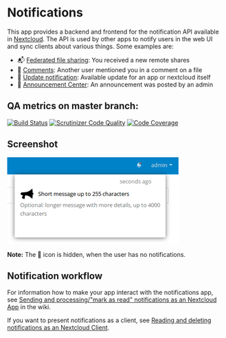 # Notifications

This app provides a backend and frontend for the notification API available in [Nextcloud](https://github.com/nextcloud/server/).
The API is used by other apps to notify users in the web UI and sync clients about various things. Some examples are:

* 📬 [Federated file sharing](https://github.com/nextcloud/server/tree/master/apps/federatedfilesharing): You received a new remote shares
* 📑 [Comments](https://github.com/nextcloud/server/tree/master/apps/federatedfilesharing): Another user mentioned you in a comment on a file
* 🚢 [Update notification](https://github.com/nextcloud/server/tree/master/apps/updatenotification): Available update for an app or nextcloud itself
* 📣 [Announcement Center](https://github.com/nextcloud/announcementcenter): An announcement was posted by an admin

## QA metrics on master branch:

[![Build Status](https://travis-ci.org/nextcloud/notifications.svg?branch=master)](https://travis-ci.org/nextcloud/notifications)
[![Scrutinizer Code Quality](https://scrutinizer-ci.com/g/nextcloud/notifications/badges/quality-score.png?b=master)](https://scrutinizer-ci.com/g/nextcloud/notifications/?branch=master)
[![Code Coverage](https://scrutinizer-ci.com/g/nextcloud/notifications/badges/coverage.png?b=master)](https://scrutinizer-ci.com/g/nextcloud/notifications/?branch=master)

## Screenshot

![Screenshot of the notification icon and dropdown](https://raw.githubusercontent.com/nextcloud/notifications/master/docs/screenshot.png)

**Note:**
The 🔔 icon is hidden, when the user has no notifications.

## Notification workflow

For information how to make your app interact with the notifications app, see
[Sending and processing/"mark as read" notifications as an Nextcloud App](https://github.com/nextcloud/notifications/blob/master/docs/notification-workflow.md)
in the wiki.

If you want to present notifications as a client, see [Reading and deleting notifications as an Nextcloud Client](https://github.com/nextcloud/notifications/blob/master/docs/ocs-endpoint-v1.md).
